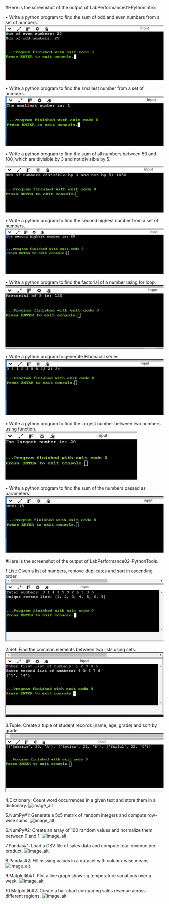 #Here is the screenshot of the output of LabPerformance01-PythonIntro:

• Write a python program to find the sum of odd and even numbers from a set of numbers.
![image_alt](https://github.com/ZakariaHossainCSE/Artificial-Intelligence-Lab/blob/97602b1b02c5b2e61fd7558ec4acaec2b942ff6e/Even_Odd.png)

• Write a python program to find the smallest number from a set of numbers.
![image_alt](https://github.com/ZakariaHossainCSE/Artificial-Intelligence-Lab/blob/e8dde1fc5546037c81f47d7b9e6bfa0fc3271e48/Smallest_number.png)

• Write a python program to find the sum of all numbers between 50 and 100, which are divisible by 3 and
not divisible by 5.

![image_alt](https://github.com/ZakariaHossainCSE/Artificial-Intelligence-Lab/blob/b5f84d4105401a4bf16c9d1b631cde26d3789efc/sum_Between_50_to_100.JPG)

• Write a python program to find the second highest number from a set of numbers.
![image_alt](https://github.com/ZakariaHossainCSE/Artificial-Intelligence-Lab/blob/1f7b975d351c04e0d7fea5c16691bf4664dc88d1/second_highest_num.JPG)

• Write a python program to find the factorial of a number using for loop.
![image_alt](https://github.com/ZakariaHossainCSE/Artificial-Intelligence-Lab/blob/c589d9b2bf3e453609d9de9b7a6e00b13ec5ad5c/factorial_num.JPG)

• Write a python program to generate Fibonacci series.
![image_alt](https://github.com/ZakariaHossainCSE/Artificial-Intelligence-Lab/blob/cc8dd22cacd96338592d413695cc6dedf04d0012/fibonacci.JPG)


• Write a python program to find the largest number between two numbers using function.
![image_alt](https://github.com/ZakariaHossainCSE/Artificial-Intelligence-Lab/blob/03fdb5caccbc21c6d158f8a85098435dad0a7ae2/Largest_Number.JPG)

• Write a python program to find the sum of the numbers passed as parameters.
![image_alt](https://github.com/ZakariaHossainCSE/Artificial-Intelligence-Lab/blob/3abe57ba7143adfbff6a741513c2ff6c28e42828/Number_parameters.JPG)








#Here is the screenshot of the output of LabPerformance02-PythonTools.

1.List: Given a list of numbers, remove duplicates and sort in ascending order.
![image_alt](https://github.com/ZakariaHossainCSE/Artificial-Intelligence-Lab/blob/04a7feb1716b72d79df229a4619dcbe139cc098f/LabPerformance02-all-screenshot/List_remove-duplicate.JPG)


2.Set: Find the common elements between two lists using sets.
![image_alt](https://github.com/ZakariaHossainCSE/Artificial-Intelligence-Lab/blob/92d36482fe26798d682654144b00ec089ad47968/LabPerformance02-all-screenshot/Common_numbers.JPG)

3.Tuple: Create a tuple of student records (name, age, grade) and sort by grade.
![image_alt](https://github.com/ZakariaHossainCSE/Artificial-Intelligence-Lab/blob/37e72dc715713ba6e942178700f9d7cb97d6a99f/LabPerformance02-all-screenshot/Student_records.JPG)

4.Dictionary: Count word occurrences in a given text and store them in a dictionary.
![image_alt]()

5.NumPy#1: Generate a 5x5 matrix of random integers and compute row-wise sums.
![image_alt]()

6.NumPy#2: Create an array of 100 random values and normalize them between 0 and 1.
![image_alt]()

7.Pandas#1: Load a CSV file of sales data and compute total revenue per product.
![image_alt]()

8.Pandas#2: Fill missing values in a dataset with column-wise means.
![image_alt]()

9.Matplotlib#1: Plot a line graph showing temperature variations over a week.
![image_alt]()

10.Matplotlib#2: Create a bar chart comparing sales revenue across different regions.
![image_alt]()

